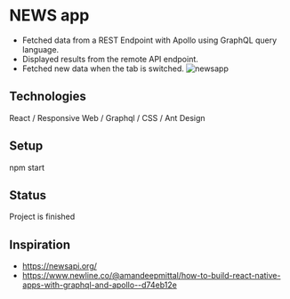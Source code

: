 # NEWS app
- Fetched data from a REST Endpoint with Apollo using GraphQL query language.
- Displayed results from the remote API endpoint.
- Fetched new data when the tab is switched.
![newsapp](https://user-images.githubusercontent.com/60532954/103606546-071e2880-4f5a-11eb-8508-090269ee4a0c.png)
## Technologies
React / Responsive Web / Graphql / CSS / Ant Design

## Setup
npm start <br />

## Status 
Project is finished

## Inspiration
- https://newsapi.org/
- https://www.newline.co/@amandeepmittal/how-to-build-react-native-apps-with-graphql-and-apollo--d74eb12e


